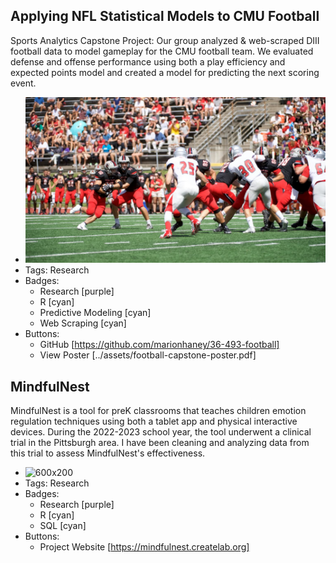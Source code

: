 ## Applying NFL Statistical Models to CMU Football
Sports Analytics Capstone Project: Our group analyzed & web-scraped DIII football data to model gameplay for the CMU football team. We evaluated defense and offense performance using both a play efficiency and expected points model and created a model for predicting the next scoring event.
- ![600x200](../assets/cmu-football.png)
- Tags: Research
- Badges:
  - Research [purple]
  - R [cyan]
  - Predictive Modeling [cyan]
  - Web Scraping [cyan]
- Buttons:
  - GitHub [https://github.com/marionhaney/36-493-football]
  - View Poster [../assets/football-capstone-poster.pdf]

## MindfulNest
MindfulNest is a tool for preK classrooms that teaches children emotion regulation techniques using both a tablet app and physical interactive devices. During the 2022-2023 school year, the tool underwent a clinical trial in the Pittsburgh area. I have been cleaning and analyzing data from this trial to assess MindfulNest's effectiveness.
- ![600x200](../assets/mn-app-use.png)
- Tags: Research
- Badges:
  - Research [purple]
  - R [cyan]
  - SQL [cyan]
- Buttons:
  - Project Website [https://mindfulnest.createlab.org]